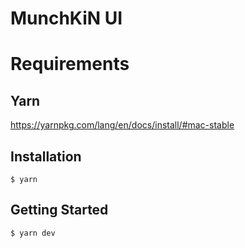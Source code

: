 # MunchKiN UI

# Requirements
 
## Yarn

https://yarnpkg.com/lang/en/docs/install/#mac-stable

## Installation

```shell
$ yarn
```

## Getting Started

```shell
$ yarn dev
```